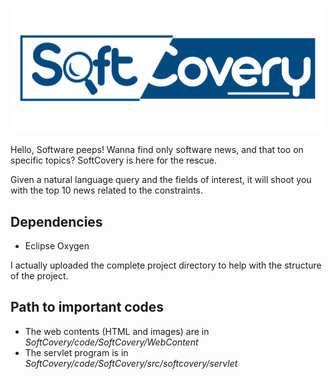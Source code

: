![Logo of SoftCovery](https://github.com/Pooventhiran/SoftCovery/blob/master/code/SoftCovery/WebContent/images/Softcovery.png)

Hello, Software peeps!
Wanna find only software news, and that too on specific topics? SoftCovery is here for the rescue.

Given a natural language query and the fields of interest, it will shoot you with the top 10 news related to the constraints.

## Dependencies
- Eclipse Oxygen

I actually uploaded the complete project directory to help with the structure of the project. 
 
## Path to important codes
- The web contents (HTML and images) are in _SoftCovery/code/SoftCovery/WebContent_
- The servlet program is in _SoftCovery/code/SoftCovery/src/softcovery/servlet_
